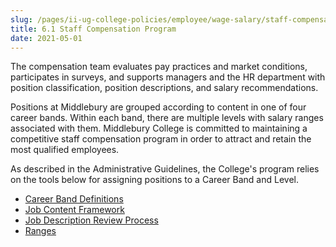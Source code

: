 ```yaml
---
slug: /pages/ii-ug-college-policies/employee/wage-salary/staff-compensation-program
title: 6.1 Staff Compensation Program
date: 2021-05-01
---
```

The compensation team evaluates pay practices and market conditions, participates in surveys, and supports managers and the HR department with position classification, position descriptions, and salary recommendations.

Positions at Middlebury are grouped according to content in one of four career bands. Within each band, there are multiple levels with salary ranges associated with them. Middlebury College is committed to maintaining a competitive staff compensation program in order to attract and retain the most qualified employees.

As described in the Administrative Guidelines, the College's program relies on the tools below for assigning positions to a Career Band and Level.

*   [Career Band Definitions](https://www.middlebury.edu/handbook/assets/careerbanddefinitions.pdf)
*   [Job Content Framework](https://www.middlebury.edu/handbook/assets/jobcontentframework.pdf)
*   [Job Description Review Process](https://www.middlebury.edu/offices/business/hr/comp/review)
*   [Ranges](https://www.middlebury.edu/handbook/assets/middlebury-staff-pay-ranges-.pdf)